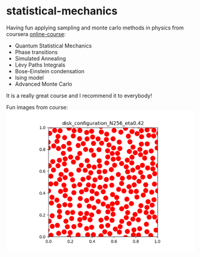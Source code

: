 # statistical-mechanics
Having fun applying sampling and monte carlo methods in physics from coursera [online-course](https://www.coursera.org/learn/statistical-mechanics):
- Quantum Statistical Mechanics
- Phase transitions
- Simulated Annealing
- Lévy Paths Integrals
- Bose-Einstein condensation
- Ising model
- Advanced Monte Carlo

It is a really great course and I recommend it to everybody!

Fun images from course:
![liquid](disk_configuration_N256_eta0.42.png)
